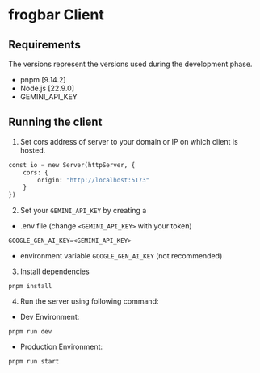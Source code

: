 # frogbar Client
## Requirements

The versions represent the versions used during the development phase.

- pnpm \[9.14.2\]
- Node.js \[22.9.0\]
- GEMINI_API_KEY

## Running the client

1. Set cors address of server to your domain or IP on which client is hosted.
```python
const io = new Server(httpServer, {
    cors: {
        origin: "http://localhost:5173"
    }
})
```

2. Set your `GEMINI_API_KEY` by creating a
- .env file (change `<GEMINI_API_KEY>` with your token)
```
GOOGLE_GEN_AI_KEY=<GEMINI_API_KEY>
```
- environment variable `GOOGLE_GEN_AI_KEY` (not recommended)

3. Install dependencies
```
pnpm install
```

4. Run the server using following command:
- Dev Environment:
```
pnpm run dev
```

- Production Environment:
```
pnpm run start
```